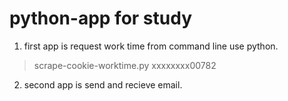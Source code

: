 # python-app for study
1. first app is request work time from command line use python.
  > scrape-cookie-worktime.py xxxxxxxx00782
2. second app is send and recieve email.
